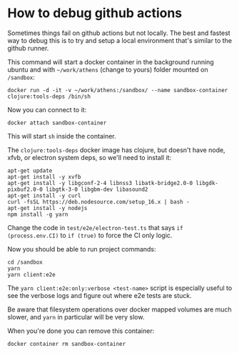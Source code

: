 # How to debug github actions

Sometimes things fail on github actions but not locally.
The best and fastest way to debug this is to try and setup a local environment that's similar to the github runner.

This command will start a docker container in the background running ubuntu and with `~/work/athens` (change to yours) folder mounted on `/sandbox`:
```
docker run -d -it -v ~/work/athens:/sandbox/ --name sandbox-container clojure:tools-deps /bin/sh
```

Now you can connect to it:
```
docker attach sandbox-container
```

This will start `sh` inside the container.

The `clojure:tools-deps` docker image has clojure, but doesn't have node, xfvb, or electron system deps, so we'll need to install it:
```
apt-get update
apt-get install -y xvfb
apt-get install -y libgconf-2-4 libnss3 libatk-bridge2.0-0 libgdk-pixbuf2.0-0 libgtk-3-0 libgbm-dev libasound2
apt-get install -y curl
curl -fsSL https://deb.nodesource.com/setup_16.x | bash -
apt-get install -y nodejs
npm install -g yarn
```

Change the code in `test/e2e/electron-test.ts` that says `if (process.env.CI)` to `if (true)` to force the CI only logic. 

Now you should be able to run project commands:
```
cd /sandbox
yarn
yarn client:e2e
```

The `yarn client:e2e:only:verbose <test-name>` script is especially useful to see the verbose logs and figure out where e2e tests are stuck.

Be aware that filesystem operations over docker mapped volumes are much slower, and `yarn` in particular will be very slow.

When you're done you can remove this container:
```
docker container rm sandbox-container
```


